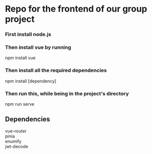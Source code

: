 # Repo for the frontend of our group project

### First install node.js

### Then install vue by running

npm install vue

### Then install all the required dependencies

npm install [dependency]

### Then run this, while being in the project's directory

npm run serve

## Dependencies

vue-router \
pinia \
enumify \
jwt-decode 
